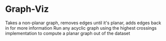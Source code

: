 # Graph-Viz
Takes a non-planar graph, removes edges until it's planar, adds edges back in for more information
Run any acyclic graph using the highest crossings implementation to compute a planar graph out of the dataset
